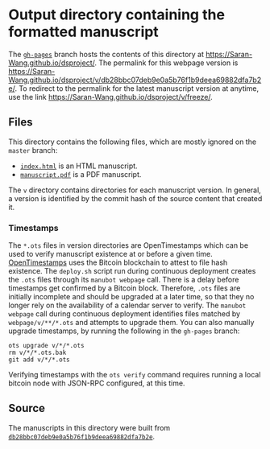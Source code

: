 # Output directory containing the formatted manuscript

The [`gh-pages`](https://github.com/Saran-Wang/dsproject/tree/gh-pages) branch hosts the contents of this directory at <https://Saran-Wang.github.io/dsproject/>.
The permalink for this webpage version is <https://Saran-Wang.github.io/dsproject/v/db28bbc07deb9e0a5b76f1b9deea69882dfa7b2e/>.
To redirect to the permalink for the latest manuscript version at anytime, use the link <https://Saran-Wang.github.io/dsproject/v/freeze/>.

## Files

This directory contains the following files, which are mostly ignored on the `master` branch:

+ [`index.html`](index.html) is an HTML manuscript.
+ [`manuscript.pdf`](manuscript.pdf) is a PDF manuscript.

The `v` directory contains directories for each manuscript version.
In general, a version is identified by the commit hash of the source content that created it.

### Timestamps

The `*.ots` files in version directories are OpenTimestamps which can be used to verify manuscript existence at or before a given time.
[OpenTimestamps](https://opentimestamps.org/) uses the Bitcoin blockchain to attest to file hash existence.
The `deploy.sh` script run during continuous deployment creates the `.ots` files through its `manubot webpage` call.
There is a delay before timestamps get confirmed by a Bitcoin block.
Therefore, `.ots` files are initially incomplete and should be upgraded at a later time, so that they no longer rely on the availability of a calendar server to verify.
The `manubot webpage` call during continuous deployment identifies files matched by `webpage/v/**/*.ots` and attempts to upgrade them.
You can also manually upgrade timestamps, by running the following in the `gh-pages` branch:

```shell
ots upgrade v/*/*.ots
rm v/*/*.ots.bak
git add v/*/*.ots
```

Verifying timestamps with the `ots verify` command requires running a local bitcoin node with JSON-RPC configured, at this time.

## Source

The manuscripts in this directory were built from
[`db28bbc07deb9e0a5b76f1b9deea69882dfa7b2e`](https://github.com/Saran-Wang/dsproject/commit/db28bbc07deb9e0a5b76f1b9deea69882dfa7b2e).
